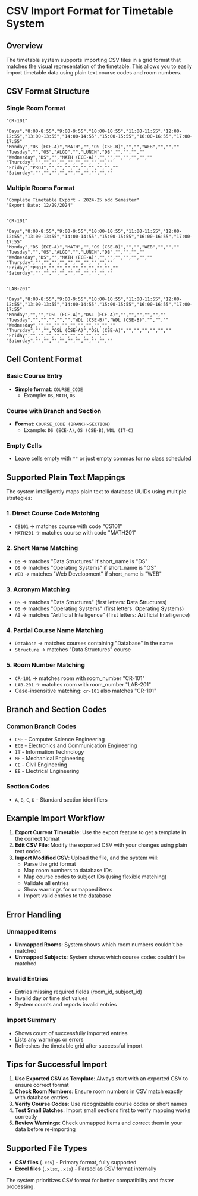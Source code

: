 # CSV Import Format for Timetable System

## Overview

The timetable system supports importing CSV files in a grid format that matches the visual representation of the timetable. This allows you to easily import timetable data using plain text course codes and room numbers.

## CSV Format Structure

### Single Room Format

```csv
"CR-101"

"Days","8:00-8:55","9:00-9:55","10:00-10:55","11:00-11:55","12:00-12:55","13:00-13:55","14:00-14:55","15:00-15:55","16:00-16:55","17:00-17:55"
"Monday","DS (ECE-A)","MATH","","OS (CSE-B)","","","WEB","","",""
"Tuesday","","OS","ALGO","","LUNCH","DB","","","",""
"Wednesday","DS","","MATH (ECE-A)","","","","","","",""
"Thursday","","","","","","","","","",""
"Friday","PROJ","","","","","","","","",""
"Saturday","","","","","","","","","",""
```

### Multiple Rooms Format

```csv
"Complete Timetable Export - 2024-25 odd Semester"
"Export Date: 12/29/2024"


"CR-101"

"Days","8:00-8:55","9:00-9:55","10:00-10:55","11:00-11:55","12:00-12:55","13:00-13:55","14:00-14:55","15:00-15:55","16:00-16:55","17:00-17:55"
"Monday","DS (ECE-A)","MATH","","OS (CSE-B)","","","WEB","","",""
"Tuesday","","OS","ALGO","","LUNCH","DB","","","",""
"Wednesday","DS","","MATH (ECE-A)","","","","","","",""
"Thursday","","","","","","","","","",""
"Friday","PROJ","","","","","","","","",""
"Saturday","","","","","","","","","",""


"LAB-201"

"Days","8:00-8:55","9:00-9:55","10:00-10:55","11:00-11:55","12:00-12:55","13:00-13:55","14:00-14:55","15:00-15:55","16:00-16:55","17:00-17:55"
"Monday","","","DSL (ECE-A)","DSL (ECE-A)","","","","","",""
"Tuesday","","","","","","WDL (CSE-B)","WDL (CSE-B)","","",""
"Wednesday","","","","","","","","","",""
"Thursday","","","OSL (CSE-A)","OSL (CSE-A)","","","","","",""
"Friday","","","","","","","","","",""
"Saturday","","","","","","","","","",""
```

## Cell Content Format

### Basic Course Entry

- **Simple format**: `COURSE_CODE`
  - Example: `DS`, `MATH`, `OS`

### Course with Branch and Section

- **Format**: `COURSE_CODE (BRANCH-SECTION)`
  - Example: `DS (ECE-A)`, `OS (CSE-B)`, `WDL (IT-C)`

### Empty Cells

- Leave cells empty with `""` or just empty commas for no class scheduled

## Supported Plain Text Mappings

The system intelligently maps plain text to database UUIDs using multiple strategies:

### 1. Direct Course Code Matching

- `CS101` → matches course with code "CS101"
- `MATH201` → matches course with code "MATH201"

### 2. Short Name Matching

- `DS` → matches "Data Structures" if short_name is "DS"
- `OS` → matches "Operating Systems" if short_name is "OS"
- `WEB` → matches "Web Development" if short_name is "WEB"

### 3. Acronym Matching

- `DS` → matches "Data Structures" (first letters: **D**ata **S**tructures)
- `OS` → matches "Operating Systems" (first letters: **O**perating **S**ystems)
- `AI` → matches "Artificial Intelligence" (first letters: **A**rtificial **I**ntelligence)

### 4. Partial Course Name Matching

- `Database` → matches courses containing "Database" in the name
- `Structure` → matches "Data Structures" course

### 5. Room Number Matching

- `CR-101` → matches room with room_number "CR-101"
- `LAB-201` → matches room with room_number "LAB-201"
- Case-insensitive matching: `cr-101` also matches "CR-101"

## Branch and Section Codes

### Common Branch Codes

- `CSE` - Computer Science Engineering
- `ECE` - Electronics and Communication Engineering
- `IT` - Information Technology
- `ME` - Mechanical Engineering
- `CE` - Civil Engineering
- `EE` - Electrical Engineering

### Section Codes

- `A`, `B`, `C`, `D` - Standard section identifiers

## Example Import Workflow

1. **Export Current Timetable**: Use the export feature to get a template in the correct format
2. **Edit CSV File**: Modify the exported CSV with your changes using plain text codes
3. **Import Modified CSV**: Upload the file, and the system will:
   - Parse the grid format
   - Map room numbers to database IDs
   - Map course codes to subject IDs (using flexible matching)
   - Validate all entries
   - Show warnings for unmapped items
   - Import valid entries to the database

## Error Handling

### Unmapped Items

- **Unmapped Rooms**: System shows which room numbers couldn't be matched
- **Unmapped Subjects**: System shows which course codes couldn't be matched

### Invalid Entries

- Entries missing required fields (room_id, subject_id)
- Invalid day or time slot values
- System counts and reports invalid entries

### Import Summary

- Shows count of successfully imported entries
- Lists any warnings or errors
- Refreshes the timetable grid after successful import

## Tips for Successful Import

1. **Use Exported CSV as Template**: Always start with an exported CSV to ensure correct format
2. **Check Room Numbers**: Ensure room numbers in CSV match exactly with database entries
3. **Verify Course Codes**: Use recognizable course codes or short names
4. **Test Small Batches**: Import small sections first to verify mapping works correctly
5. **Review Warnings**: Check unmapped items and correct them in your data before re-importing

## Supported File Types

- **CSV files** (`.csv`) - Primary format, fully supported
- **Excel files** (`.xlsx`, `.xls`) - Parsed as CSV format internally

The system prioritizes CSV format for better compatibility and faster processing.
